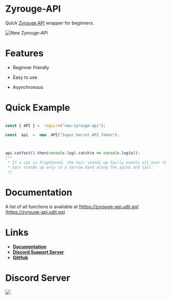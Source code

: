 
# Zyrouge-API

Quick [Zyrouge API](https://server.zyrouge.gq/dashboard) wrapper for beginners.

  

![New Zyrouge-API](https://nodei.co/npm/new-zyrouge-api.png)

  

# Features

- Beginner friendly

- Easy to use

- Asynchronous

  

# Quick Example

  

```js

const { API } =  require("new-zyrouge-api");

const  api  =  new  API("Super Secret API Token");

  

api.catfact().then(console.log).catch(e => console.log(e));
/**
 * If a cat is frightened, the hair stands up fairly evenly all over the body; when the cat is threatened or is ready to attack, the
 * hair stands up only in a narrow band along the spine and tail.
 */


```
# Documentation
A list of all functions is available at [https://zyrouge-api.udit.gq](https://zyrouge-api.udit.gq)

# Links
- **[Documentation](https://zyrouge-api.udit.gq)**
- **[Discord Support Server](https://discord.gg/mDQQHG9u4k)**
- **[GitHub](https://github.com/udit2303/new-zyrouge-api)**



# Discord Server
[![](https://i.imgur.com/ttbF5fk.png)](https://discord.gg/mDQQHG9u4k)
